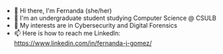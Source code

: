 * 👋 Hi there, I'm Fernanda (she/her) 
* 🌱 I'm an undergraduate student studying Computer Science @ CSULB
* 🍄 My interests are in Cybersecurity and Digital Forensics
* 📫 Here is how to reach me LinkedIn: https://www.linkedin.com/in/fernanda-j-gomez/

